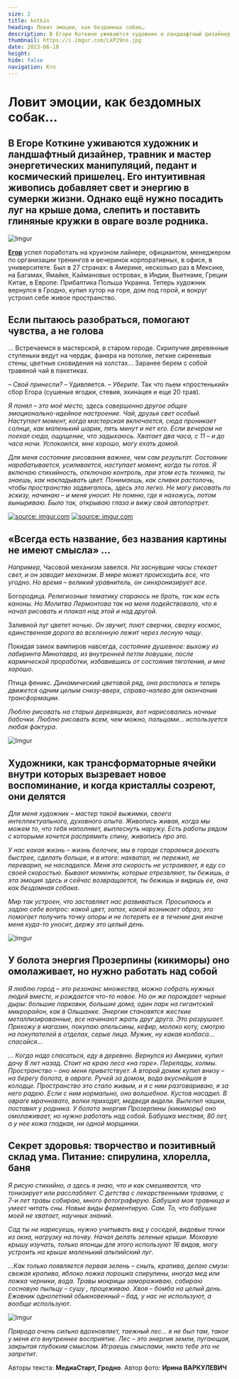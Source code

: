 ```yaml
---
size: 2
title: kotkin
heading: Ловит эмоции, как бездомных собак… 
description: В Егоре Коткине уживаются художник и ландшафтный дизайнер, травник и мастер энергетических манипуляций, педант и космический пришелец. Его интуитивная живопись добавляет свет и энергию в сумерки жизни. Однако ещё нужно посадить луг на крыше дома, слепить и поставить глиняные кружки в овраге возле родника.
thumbnail: https://i.imgur.com/LkP29ns.jpg
date: 2023-06-10
height: 
hide: false
navigation: Кто
---
```

# **Ловит эмоции, как бездомных собак…**

## В Егоре Коткине уживаются художник и ландшафтный дизайнер, травник и мастер энергетических манипуляций, педант и космический пришелец. Его интуитивная живопись добавляет свет и энергию в сумерки жизни. Однако ещё нужно посадить луг на крыше дома, слепить и поставить глиняные кружки в овраге возле родника.

![Imgur](https://i.imgur.com/qYg5rBZ.jpg)

[**Егор**](https://www.instagram.com/yegorkotkin/#) успел поработать на круизном лайнере, официантом, менеджером по организации тренингов и вечеринок корпоративных, в офисе, в университете. Был в 27 странах: в Америке, несколько раз в Мексике, на Багамах, Ямайке, 
Каймановых островах, в Индии, Вьетнаме, Греции Китае, в Европе: Прибалтика Польша Украина. Теперь художник вернулся в Гродно, купил хутор на горе, дом под горой, и вокруг устроил себе живое пространство.

## **Если пытаюсь разобраться, помогают чувства, а не голова**

… Встречаемся в мастерской, в старом городе. Скрипучие деревянные ступеньки ведут на чердак, фанера на потолке, легкие сиреневые стены, цветные сновидения на холстах… Заранее берем с собой травяной чай в пакетиках.

– _Свой принесли?_ – Удивляется. – _Уберите_. Так что пьем «простенький» сбор Егора (сушеные ягодки, стевия, эхинацея и еще 20 трав).

_Я понял – это моё место, здесь совершенно другое общее эмоционально-идейное настроение. Чай, друзья свет особый. Наступает момент, когда мастерская включается, сюда проникает солнце, как маленький шарик, пять минут 
и нет его. Если вечером не поехал сюда, ощущение, что задыхаюсь. Хватает два часа, с 11 – и до часа ночи. Успокоился, мне хорошо, могу ехать домой._

_Для меня состояние рисования важнее, чем сам результат. Состояние нарабатывается, усиливается, наступает момент, когда ты готов. Я включаю стихийность, отключаю контроль, при этом есть техника, ты знаешь, 
как накладывать цвет. Понимаешь, как сливки растолочь, чтобы пространство задвигалось, здесь это легко. Не могу рисовать по эскизу, начинаю – и меня уносит. Не помню, где я нахожусь, потом выныриваю. 
Было так, открываю глаза и вижу свой автопортрет._

<div class="gallery2">
<!-- Смените gallery2 на gallery3 или gallery4, цифра определяет количество картинок в одном ряду -->
<a href="https://imgur.com/QghCgSD"><img src="https://i.imgur.com/QghCgSD.jpg" title="source: imgur.com" /></a>
<a href="https://imgur.com/5uaIqcL"><img src="https://i.imgur.com/5uaIqcL.jpg" title="source: imgur.com" /></a>
</div>

## **«Всегда есть название, без названия картины не имеют смысла»** …

_Например,_ Часовой механизм завелся. _На заснувшие часы стекает свет, и он заводит механизм. В мире может происходить все, что угодно. Но время – великий уравнитель, он синхронизирует все_. 

Богородица. _Религиозные тематику стараюсь не брать, так как есть каноны. Но Молитва Лермонтова так на меня подействовала, что я начал рисовать и плакал над этой и над другой._
 
Заливной луг цветет ночью. _Он звучит, поют сверчки, сверху космос, единственная дорога во вселенную лежит через лесную чащу_.

Покидая замок вампиров навсегда, _состояние душевное: выхожу из лабиринта Минотавра, из внутренней петли ловушки, после кармической проработки, избавившись от состояния тяготения, и мне хорошо_. 

Птица феникс. _Динамический цветовой ряд, она распалась и теперь движется одним целым снизу-вверх, справа-налево для окончания трансформации_. 

_Люблю рисовать на старых деревяшках, вот нарисовались ночные бабочки. Люблю рисовать всем, чем можно, пальцами… используется любая фактура_.

![Imgur](https://i.imgur.com/G1BWF2U.jpg)

## **Художники, как трансформаторные ячейки внутри которых вызревает новое воспоминание, и когда кристаллы созреют, они делятся**

_Для меня художник – мастер такой выжимки, своего интеллектуального, духовного опыта. Живопись живая, когда мы можем то, что тебя наполняет, выплеснуть наружу. Есть работы рядом с которыми хочется распрямить спину, 
живопись про это._

_У нас какая жизнь – жизнь белочек, мы в городе стараемся доехать быстрее, сделать больше, и в итоге: нахватал, не пережил, не переварил, не насладился. Меня эта скорость не устраивает, я еду со своей скоростью. 
Бывают моменты, которые отрезвляют, ты бежишь, а эта эмоция здесь и сейчас возвращается, ты бежишь и видишь ее, она как бездомная собака_.

_Мир так устроен, что заставляет нас развиваться. Просыпаюсь и задаю себе вопрос: какой цвет, запах, какой возникает образ, это помогает получить точку опоры и не потерять ее в течение дня иначе меня куда-то уносит,
держу это целый день._

![Imgur](https://i.imgur.com/sHb518t.jpg)

## **У болота энергия Прозерпины (кикиморы) оно омолаживает, но нужно работать над собой**

_Я люблю город – это резонанс множества, можно собрать нужных людей вместе, и рождается что-то новое. Но он же порождает черные дыры: большие парковки, большие дома, один парк на гигантский микрорайон, как в Ольшанке.
Энергии становятся жесткие металлизированные, все начинают жрать друг друга. Это разрушает. Прихожу в магазин, покупаю апельсины, кефир, молоко коту, смотрю на покупателей в отделах, серые лица.
Мужик, ну какая колбаса… спасайся_… 

_… Когда надо спасаться, еду в деревню. Вернулся из Америки, купил дачу 8 лет назад. Стоит на краю леса «на горе».  Перепады, холмы. Пространство – оно меня приветствует. А второй домик купил внизу – на берегу болота, в овраге. Ручей за домом, вода вкуснейшая в колодце. 
Пространство это стало живым, и я с ним разговариваю, я за него радею. Если с ним нормально, оно волшебное. Кустов насадил. В овраге мрачновато, волки приходят, медведя видели.
Вылепил чашки, поставил у родника. У болота энергия Прозерпины (кикиморы) оно омолаживает, но нужно работать над собой. Бабушка местная, 80 лет, а у нее кожа гладкая, ни одной морщинки._

## **Секрет здоровья: творчество и позитивный склад ума. Питание: спирулина, хлорелла, баня**

_Я рисую стихийно, а здесь я знаю, что и как смешивается, что тонизирует или расслабляет. С детства с лекарственными травами, с 7-и лет травы собираю, много фотографирую. Бабушка моя травница и умеет читать сны. 
Новые виды ферментирую. Сам. То, что бабушке моей не хватает, научных знаний_. 

_Сад ты не нарисуешь, нужно учитывать вид у соседей, видовые точки из окна, нагрузку на почву. Начал делать зеленые крыши. Моховую крышу изучать, только японцы для этого используют 16 видов,
могу устроить на крыше маленький альпийский луг_.

_...Как только появляется первая зелень – сныть, крапива, делаю смузи: свежая крапива, яблоко ложка порошка спирулины, иногда мед или ложка черники, вода. Травы мокрицы замораживаю,
собираю сосновую пыльцу – сушу , процеживаю. Хвоя – бомба на целый день.  Ежовник однолетний обыкновенный – бад, у нас не используют, а вообще используют_.

![Imgur](https://i.imgur.com/gv1Crot.jpg)

_Природа очень сильно вдохновляет, таежный лес… я не был там, такое у меня его внутреннее восприятие. Лес – это энергия земли, пугающая, закрытая глубоким смыслом. Играешь смыслами, никто тебе это не запретит_.

Авторы текста: **МедиаСтарт, Гродно**.
Автор фото: **Ирина ВАРКУЛЕВИЧ**








